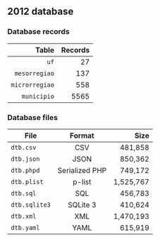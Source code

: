 ## 2012 database

### Database records

| Table          | Records |
| --------------:| -------:|
| `uf`           |      27 |
| `mesorregiao`  |     137 |
| `microrregiao` |     558 |
| `municipio`    |    5565 |

### Database files

| File          | Format         | Size      |
| ------------- |:--------------:| ---------:|
| `dtb.csv`     | CSV            |   481,858 |
| `dtb.json`    | JSON           |   850,362 |
| `dtb.phpd`    | Serialized PHP |   749,172 |
| `dtb.plist`   | p-list         | 1,525,767 |
| `dtb.sql`     | SQL            |   456,783 |
| `dtb.sqlite3` | SQLite 3       |   410,624 |
| `dtb.xml`     | XML            | 1,470,193 |
| `dtb.yaml`    | YAML           |   615,919 |
